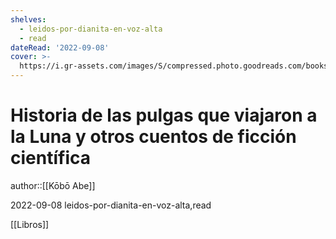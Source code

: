 ```yaml
---
shelves:
  - leidos-por-dianita-en-voz-alta
  - read
dateRead: '2022-09-08'
cover: >-
  https://i.gr-assets.com/images/S/compressed.photo.goodreads.com/books/1373725503l/18191890.jpg
---
```

# Historia de las pulgas que viajaron a la Luna y otros cuentos de ficción científica

author::[[Kōbō Abe]]

2022-09-08
leidos-por-dianita-en-voz-alta,read

[[Libros]]